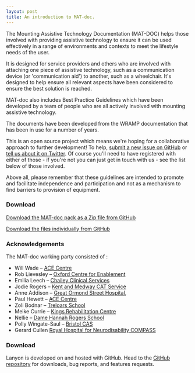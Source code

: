 ```yaml
---
layout: post
title: An introduction to MAT-doc.
---
```


The Mounting Assistive Technology Documentation (MAT-DOC) helps those involved with providing assistive technology to ensure it can be used effectively in a range of environments and contexts to meet the lifestyle needs of the user.

It is designed for service providers and others who are involved with attaching one piece of assistive technology, such as a communication device (or 'communication aid') to another, such as a wheelchair. It's designed to help ensure all relevant aspects have been considered to ensure the best solution is reached.

MAT-doc also includes Best Practice Guidelines which have been developed by a team of people who are all actively involved with mounting assistive technology.   

The documents have been developed from the WRAMP documentation that has been in use for a number of years.

This is an open source project which means we're hoping for a collaborative approach to further development! To help, [submit a new issue on GitHub](https://github.com/ACECentre/MAT-doc/issues/new)  or [tell us about it on Twitter](https://twitter.com/search?q=%23matdoc). Of course you'll need to have registered with either of those - if you're not you can just get in touch with us - see the list below of those involved.

Above all, please remember that these guidelines are intended to promote and facilitate independence and participation and not as a mechanism to find barriers to provision of equipment.

### Download

[Download the MAT-doc pack as a Zip file from GitHub](https://github.com/ACECentre/MAT-doc/archive/master.zip)

[Download the files individually from GitHub](https://github.com/ACECentre/MAT-doc)


### Acknowledgements

The MAT-doc working party consisted of :

- Will Wade – [ACE Centre](http://acecentre.org.uk) 
- Rob Lievesley – [Oxford Centre for Enablement](http://www.ouh.nhs.uk/oce/) 
- Emilia Leech – [Chailey Clinical Services](http://www.sussexcommunity.nhs.uk/services/servicedetails.htm?directoryID=16344) 
- Jodie Rogers – [Kent and Medway CAT Service](http://www.kelsi.org.uk/support-for-children-and-young-people/support-for-schools/kent-and-medway-communication-and-assistive-technology-service) 
- Anne Addison – [Great Ormond Street Hospital](http://www.gosh.nhs.uk/health-professionals/clinical-specialties/neurodisability-information-parents-and-visitors/clinics-and-services/augmentative-communication-service), 
- Paul Hewett – [ACE Centre](http://acecentre.org.uk)  
- Zoli Bodnar – [Treloars School](www.treloar.org.uk) 
- Meike Currie – [Kings Rehabilitation Centre](http://www.guysandstthomas.nhs.uk/our-services/community-assistive-communication-service/overview.aspx) 
- Nellie – [Dame Hannah Rogers School](www.discoverhannahs.org/) 
- Polly Wingate-Saul – [Bristol CAS](https://www.nbt.nhs.uk/bristol-centre-enablement/services-at-centre/bristol-communication-aid-service)
- Gerard Cullen [Royal Hospital for Neurodisability COMPASS](https://www.rhn.org.uk/what-makes-us-special/services/compass/)



### Download

Lanyon is developed on and hosted with GitHub. Head to the <a href="https://github.com/poole/lanyon">GitHub repository</a> for downloads, bug reports, and features requests.



